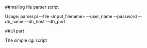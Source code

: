 
##maillog file parser script

Usage: parser.pl --file <input_filename> --user_name <db username> --password <db password> --db_name <db name> --db_host <host> --db_port <port>

##UI part

The simple cgi script 